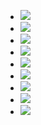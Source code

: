 - ![](https://remnote-user-data.s3.amazonaws.com/nmFVw1uz6tpFB11CjM2NTbt836K3Yg55Eo2QdHwVtXJNAo_xn91ya5cviITQakfdI6gdzbHBVpQEEPhnV-N9RJgMkl_gXkSC34ldPpzq_DTnSF67k5b7FpdfOO3Gmd9Y.png) 
- ![](https://remnote-user-data.s3.amazonaws.com/5Jrb-SqAPg9o43zwrBnKCU6Or_BPpSxCzsGTy6D-o6p-3erI6kf3jCudVnN0r5VKUgn0at8hsNw565wbT2Msaal1Q_wpV6SRXtjba79sxZvZPOMG1fNmg0XfNDCuaiMU.png) 
- ![](https://remnote-user-data.s3.amazonaws.com/2DqXe1wvGlWmkzXDDpWLhzGiLvmhfn8ZnpR2idlk2uz6c4ZtvYkGVebeXfDReu-uMKhV3eHUDjksInsXE2g_70e7eOb0JBOgGHlOzkmbji0zvsGMVWgmzsYWHTYYdr_s.png) 
- ![](https://remnote-user-data.s3.amazonaws.com/xRWq_4o1xNMpJjAh97g1Cd18ShrWbtCKzhZYcLTkdqTBfoHiM737CzAvg0n7ZTRukVVdoTn9xmthWmsDa_7U6VZNeOCVlQPSMQ0wxiPA0tJn5iIzuSQmspumNfpC61Zn.png) 
- ![](https://remnote-user-data.s3.amazonaws.com/OvdAoCCGXbfNKFT1t3BFOt_3GgCFvqJkJ3NnfBVpkOaEjwrJbRNBAvMUwqrEBONYyd8R6D8IhtWv5DVHyj8pvs8cMXpoEK3BFDUgJjgKl__NAQVKjhmTg2sbAHvKcX-o.png) 
- ![](https://remnote-user-data.s3.amazonaws.com/rmu_XLvljZORvRyx6OHEYRwfzX_oWRZKSC68V6XIHbQb8UCovMG48MntHhl0t3ggRmdYKrpSR16524IXxuRs908KS93oX5gHeiNiCs7NIfjrAuwUEroo7PvIM56N_Vgp.png) 
- ![](https://remnote-user-data.s3.amazonaws.com/SCYIOCYjypmESsRHyw2C6tY8JmQIqQ_yuAZJqZyq1QyHXUUWyS0PV-GJaGf_rmNjdJdXbpeWs8a1qOsFeiqQuqePKFkcOp-_jAbFNoVlKHfNQLUC5696uYwXZUYD5Tae.png) 
- ![](https://remnote-user-data.s3.amazonaws.com/6vAmmymNUERT3xYR2F0qnEDK-YNnocnqbdUtUSbQGICAde85cDNdQunXwbohlW0d44SkeIlPXAcaqfjW6UjaOa2536n5mH7SNdaAQ3lpSg_WAmE-wSHiUXN7Zh_HNw0q.png) 
- ![](https://remnote-user-data.s3.amazonaws.com/M5hA76k17jCdzZfm8w9MsW9AbLmwGHpr_OX7-VGqRnFC5HWquw8zx1kkfmVm5Eqnabx98iHi7iSRVTTH56j2ToVGx_0WNRlfUNmTyqYLrZVg-6Dixm_hUGuxMNtR2k12.png) 
